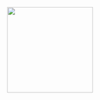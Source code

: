 <div id="header" align="center">
  <img src="https://i.giphy.com/media/v1.Y2lkPTc5MGI3NjExcjd6dWhsbGk1bXYwZzNiMndmbTFtYTY0Z29ranhxMGc1ajFqbHk5cCZlcD12MV9pbnRlcm5hbF9naWZfYnlfaWQmY3Q9Zw/vzO0Vc8b2VBLi/giphy.gif" width="200"/>
</div>
